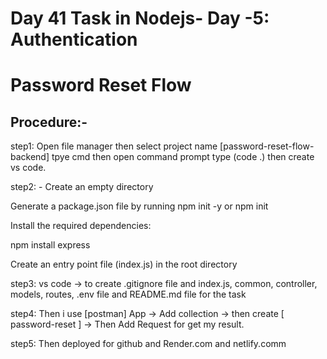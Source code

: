 # Day 41 Task in Nodejs- Day -5: Authentication

# Password Reset Flow

## Procedure:-

step1: Open file manager then select project name [password-reset-flow-backend] tpye cmd then open command prompt type (code .) then create vs code.

step2: - Create an empty directory

Generate a package.json file by running npm init -y or npm init

Install the required dependencies:

npm install express

Create an entry point file (index.js) in the root directory

step3: vs code -> to create .gitignore file and index.js, common, controller, models, routes, .env file and README.md file for the task

step4: Then i use [postman] App -> Add collection -> then create [ password-reset ] -> Then Add Request for get my result.

step5: Then deployed for github and Render.com and netlify.comm
